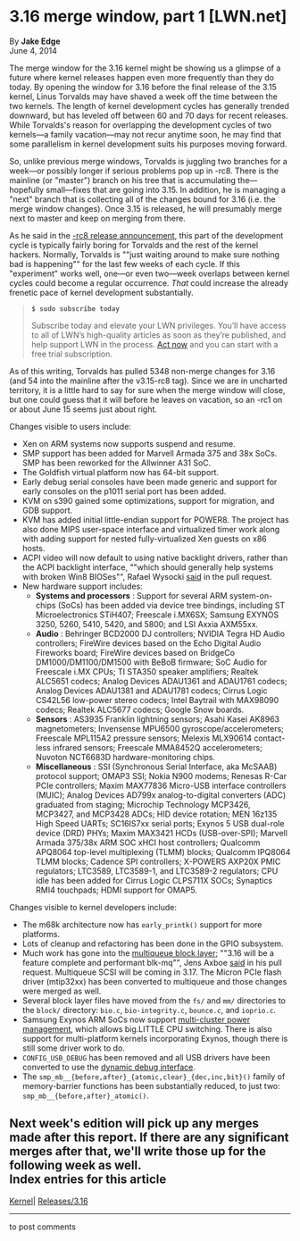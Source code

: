 # 3.16 merge window, part 1 [LWN.net]

By **Jake Edge**  
June 4, 2014 

The merge window for the 3.16 kernel might be showing us a glimpse of a future where kernel releases happen even more frequently than they do today. By opening the window for 3.16 before the final release of the 3.15 kernel, Linus Torvalds may have shaved a week off the time between the two kernels. The length of kernel development cycles has generally trended downward, but has leveled off between 60 and 70 days for recent releases. While Torvalds's reason for overlapping the development cycles of two kernels—a family vacation—may not recur anytime soon, he may find that some parallelism in kernel development suits his purposes moving forward. 

So, unlike previous merge windows, Torvalds is juggling two branches for a week—or possibly longer if serious problems pop up in -rc8. There is the mainline (or "master") branch on his tree that is accumulating the—hopefully small—fixes that are going into 3.15. In addition, he is managing a "next" branch that is collecting all of the changes bound for 3.16 (i.e. the merge window changes). Once 3.15 is released, he will presumably merge next to master and keep on merging from there. 

As he said in the [-rc8 release announcement](/Articles/600984/), this part of the development cycle is typically fairly boring for Torvalds and the rest of the kernel hackers. Normally, Torvalds is ""just waiting around to make sure nothing bad is happening"" for the last few weeks of each cycle. If this "experiment" works well, one—or even two—week overlaps between kernel cycles could become a regular occurrence. _That_ could increase the already frenetic pace of kernel development substantially. 

> **`$ sudo subscribe today`**
> 
> Subscribe today and elevate your LWN privileges. You’ll have access to all of LWN’s high-quality articles as soon as they’re published, and help support LWN in the process. [Act now](https://lwn.net/Promo/nst-sudo/claim) and you can start with a free trial subscription. 

As of this writing, Torvalds has pulled 5348 non-merge changes for 3.16 (and 54 into the mainline after the v3.15-rc8 tag). Since we are in uncharted territory, it is a little hard to say for sure when the merge window will close, but one could guess that it will before he leaves on vacation, so an -rc1 on or about June 15 seems just about right. 

Changes visible to users include: 

  * Xen on ARM systems now supports suspend and resume. 
  * SMP support has been added for Marvell Armada 375 and 38x SoCs. SMP has been reworked for the Allwinner A31 SoC. 
  * The Goldfish virtual platform now has 64-bit support. 
  * Early debug serial consoles have been made generic and support for early consoles on the p1011 serial port has been added. 
  * KVM on s390 gained some optimizations, support for migration, and GDB support. 
  * KVM has added initial little-endian support for POWER8. The project has also done MIPS user-space interface and virtualized timer work along with adding support for nested fully-virtualized Xen guests on x86 hosts. 
  * ACPI video will now default to using native backlight drivers, rather than the ACPI backlight interface, ""which should generally help systems with broken Win8 BIOSes"", Rafael Wysocki [said](https://git.kernel.org/cgit/linux/kernel/git/torvalds/linux.git/commit/?h=next&id=4dc4226f994db264c844a5fcf556935c66f963a5) in the pull request. 
  * New hardware support includes:
    * **Systems and processors** : Support for several ARM system-on-chips (SoCs) has been added via device tree bindings, including ST Microelectronics STiH407; Freescale i.MX6SX; Samsung EXYNOS 3250, 5260, 5410, 5420, and 5800; and LSI Axxia AXM55xx. 
    * **Audio** : Behringer BCD2000 DJ controllers; NVIDIA Tegra HD Audio controllers; FireWire devices based on the Echo Digital Audio Fireworks board; FireWire devices based on BridgeCo DM1000/DM1100/DM1500 with BeBoB firmware; SoC Audio for Freescale i.MX CPUs; TI STA350 speaker amplifiers; Realtek ALC5651 codecs; Analog Devices ADAU1361 and ADAU1761 codecs; Analog Devices ADAU1381 and ADAU1781 codecs; Cirrus Logic CS42L56 low-power stereo codecs; Intel Baytrail with MAX98090 codecs; Realtek ALC5677 codecs; Google Snow boards. 
    * **Sensors** : AS3935 Franklin lightning sensors; Asahi Kasei AK8963 magnetometers; Invensense MPU6500 gyroscope/accelerometers; Freescale MPL115A2 pressure sensors; Melexis MLX90614 contact-less infrared sensors; Freescale MMA8452Q accelerometers; Nuvoton NCT6683D hardware-monitoring chips. 
    * **Miscellaneous** : SSI (Synchronous Serial Interface, aka McSAAB) protocol support; OMAP3 SSI; Nokia N900 modems; Renesas R-Car PCIe controllers; Maxim MAX77836 Micro-USB interface controllers (MUIC); Analog Devices AD799x analog-to-digital converters (ADC) graduated from staging; Microchip Technology MCP3426, MCP3427, and MCP3428 ADCs; HID device rotation; MEN 16z135 High Speed UARTs; SC16IS7xx serial ports; Exynos 5 USB dual-role device (DRD) PHYs; Maxim MAX3421 HCDs (USB-over-SPI); Marvell Armada 375/38x ARM SOC xHCI host controllers; Qualcomm APQ8064 top-level multiplexing (TLMM) blocks; Qualcomm IPQ8064 TLMM blocks; Cadence SPI controllers; X-POWERS AXP20X PMIC regulators; LTC3589, LTC3589-1, and LTC3589-2 regulators; CPU idle has been added for Cirrus Logic CLPS711X SOCs; Synaptics RMI4 touchpads; HDMI support for OMAP5. 



Changes visible to kernel developers include: 

  * The m68k architecture now has `early_printk()` support for more platforms. 
  * Lots of cleanup and refactoring has been done in the GPIO subsystem. 
  * Much work has gone into the [multiqueue block layer](/Articles/552904/); ""3.16 will be a feature complete and performant blk-mq"", Jens Axboe [said](https://git.kernel.org/cgit/linux/kernel/git/torvalds/linux.git/commit/?h=next&id=681a2895486243a82547d8c9f53043eb54b53da0) in his pull request. Multiqueue SCSI will be coming in 3.17. The Micron PCIe flash driver (mtip32xx) has been converted to multiqueue and those changes were merged as well. 
  * Several block layer files have moved from the `fs/` and `mm/` directories to the `block/` directory: `bio.c`, `bio-integrity.c`, `bounce.c`, and `ioprio.c`. 
  * Samsung Exynos ARM SoCs now support [multi-cluster power management](/Articles/539082/), which allows big.LITTLE CPU switching. There is also support for multi-platform kernels incorporating Exynos, though there is still some driver work to do. 
  * `CONFIG_USB_DEBUG` has been removed and all USB drivers have been converted to use the [dynamic debug interface](/Articles/434833/). 
  * The `smp_mb__{before,after}_{atomic,clear}_{dec,inc,bit}()` family of memory-barrier functions has been substantially reduced, to just two: `smp_mb__{before,after}_atomic()`. 



Next week's edition will pick up any merges made after this report. If there are any significant merges after that, we'll write those up for the following week as well.  
Index entries for this article  
---  
[Kernel](/Kernel/Index)| [Releases/3.16](/Kernel/Index#Releases-3.16)  
  


* * *

to post comments 
